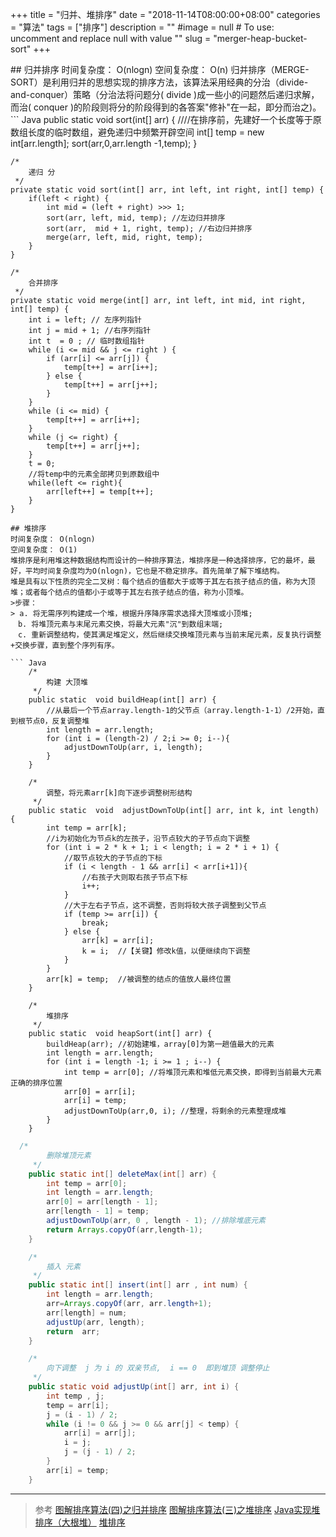 +++
title = "归并、堆排序"
date = "2018-11-14T08:00:00+08:00"
categories = "算法"
tags = ["排序"]
description = ""
#image = null  # To use: uncomment and replace null with value
"<!-- link" = "https://www.jianshu.com/p/db32c48eab69 -->"
slug = "merger-heap-bucket-sort"
+++

<p class="description"></p>
## 归并排序
时间复杂度： O(nlogn)
空间复杂度： O(n)
归并排序（MERGE-SORT）是利用归并的思想实现的排序方法，该算法采用经典的分治（divide-and-conquer）策略（分治法将问题分( divide )成一些小的问题然后递归求解，而治( conquer )的阶段则将分的阶段得到的各答案"修补"在一起，即分而治之)。
<!-- more -->
``` Java
 public static void sort(int[] arr) {
        ////在排序前，先建好一个长度等于原数组长度的临时数组，避免递归中频繁开辟空间
        int[] temp = new int[arr.length];
        sort(arr,0,arr.length -1,temp);
    }

    /*
        递归 分
     */
    private static void sort(int[] arr, int left, int right, int[] temp) {
        if(left < right) {
            int mid = (left + right) >>> 1;
            sort(arr, left, mid, temp); //左边归并排序
            sort(arr,  mid + 1, right, temp); //右边归并排序
            merge(arr, left, mid, right, temp);
        }
    }

    /*
        合并排序
     */
    private static void merge(int[] arr, int left, int mid, int right, int[] temp) {
        int i = left; // 左序列指针
        int j = mid + 1; //右序列指针
        int t  = 0 ; // 临时数组指针
        while (i <= mid && j <= right ) {
            if (arr[i] <= arr[j]) {
                temp[t++] = arr[i++];
            } else {
                temp[t++] = arr[j++];
            }
        }
        while (i <= mid) {
            temp[t++] = arr[i++];
        }
        while (j <= right) {
            temp[t++] = arr[j++];
        }
        t = 0;
        //将temp中的元素全部拷贝到原数组中
        while(left <= right){
            arr[left++] = temp[t++];
        }
    }
```
## 堆排序
时间复杂度： O(nlogn)
空间复杂度： O(1)
堆排序是利用堆这种数据结构而设计的一种排序算法，堆排序是一种选择排序，它的最坏，最好，平均时间复杂度均为O(nlogn)，它也是不稳定排序。首先简单了解下堆结构。
堆是具有以下性质的完全二叉树：每个结点的值都大于或等于其左右孩子结点的值，称为大顶堆；或者每个结点的值都小于或等于其左右孩子结点的值，称为小顶堆。
>步骤：
> a. 将无需序列构建成一个堆，根据升序降序需求选择大顶堆或小顶堆;
　b. 将堆顶元素与末尾元素交换，将最大元素"沉"到数组末端;
　c. 重新调整结构，使其满足堆定义，然后继续交换堆顶元素与当前末尾元素，反复执行调整+交换步骤，直到整个序列有序。

``` Java
    /*
        构建 大顶堆
     */
    public static  void buildHeap(int[] arr) {
        //从最后一个节点array.length-1的父节点（array.length-1-1）/2开始，直到根节点0，反复调整堆
        int length = arr.length;
        for (int i = (length-2) / 2;i >= 0; i--){
            adjustDownToUp(arr, i, length);
        }
    }

    /*
        调整，将元素arr[k]向下逐步调整树形结构
     */
    public static  void  adjustDownToUp(int[] arr, int k, int length) {
        int temp = arr[k];
        //i为初始化为节点k的左孩子，沿节点较大的子节点向下调整
        for (int i = 2 * k + 1; i < length; i = 2 * i + 1) {
            //取节点较大的子节点的下标
            if (i < length - 1 && arr[i] < arr[i+1]){
                //右孩子大则取右孩子节点下标
                i++;
            }
            //大于左右子节点，这不调整，否则将较大孩子调整到父节点
            if (temp >= arr[i]) {
                break;
            } else {
                arr[k] = arr[i];
                k = i;  //【关键】修改k值，以便继续向下调整
            }
        }
        arr[k] = temp;  //被调整的结点的值放人最终位置
    }

    /*
        堆排序
     */
    public static  void heapSort(int[] arr) {
        buildHeap(arr); //初始建堆，array[0]为第一趟值最大的元素
        int length = arr.length;
        for (int i = length -1; i >= 1 ; i--) {
            int temp = arr[0]; //将堆顶元素和堆低元素交换，即得到当前最大元素正确的排序位置
            arr[0] = arr[i];
            arr[i] = temp;
            adjustDownToUp(arr,0, i); //整理，将剩余的元素整理成堆
        }
    }
```
``` Java
  /*
        删除堆顶元素
     */
    public static int[] deleteMax(int[] arr) {
        int temp = arr[0];
        int length = arr.length;
        arr[0] = arr[length - 1];
        arr[length - 1] = temp;
        adjustDownToUp(arr, 0 , length - 1); //排除堆底元素
        return Arrays.copyOf(arr,length-1);
    }

    /*
        插入 元素
     */
    public static int[] insert(int[] arr , int num) {
        int length = arr.length;
        arr=Arrays.copyOf(arr, arr.length+1);
        arr[length] = num;
        adjustUp(arr, length);
        return  arr;
    }

    /*
        向下调整  j 为 i 的 双亲节点,  i == 0  即到堆顶 调整停止
     */
    public static void adjustUp(int[] arr, int i) {
        int temp , j;
        temp = arr[i];
        j = (i - 1) / 2;
        while (i != 0 && j >= 0 && arr[j] < temp) {
            arr[i] = arr[j];
            i = j;
            j = (j - 1) / 2;
        }
        arr[i] = temp;
    }
```
- - - - -
> 参考
> [图解排序算法(四)之归并排序](https://www.cnblogs.com/chengxiao/p/6194356.html)
> [图解排序算法(三)之堆排序](https://www.cnblogs.com/chengxiao/p/6129630.html)
> [Java实现堆排序（大根堆）](https://www.cnblogs.com/CherishFX/p/4643940.html)
> [堆排序](http://www.cnblogs.com/dolphin0520/archive/2011/10/06/2199741.html)


